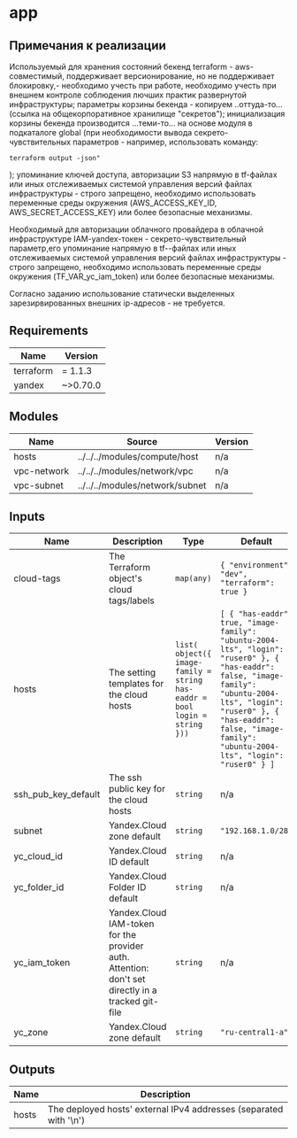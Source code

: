 # app

## Примечания к реализации

Используемый для хранения состояний бекенд terraform - aws-совместимый,
поддерживает версионирование, но не поддерживает блокировку,- необходимо учесть при работе,
необходимо учесть при внешнем контроле соблюдения лючших практик развернутой инфраструктуры;
параметры корзины бекенда - копируем ..оттуда-то... (ссылка на общекорпоративное хранилище "секретов");
инициализация корзины бекенда производится ...теми-то... на основе модуля в подкаталоге global
(при необходимости вывода секрето-чувствительных параметров - например, использовать команду:
```
terraform output -json"
```
);
упоминание ключей доступа, авторизации S3 напрямую в tf-файлах или иных отслеживаемых системой управления
версий файлах инфраструктуры - строго запрещено,
необходимо использовать переменные среды окружения (AWS_ACCESS_KEY_ID, AWS_SECRET_ACCESS_KEY) 
или более безопасные механизмы.

Необходимый для авторизации облачного провайдера в облачной инфраструктуре IAM-yandex-токен -
секрето-чувствительный параметр,его упоминание напрямую в tf--файлах или иных отслеживаемых системой управления
версий файлах инфраструктуры - строго запрещено,
необходимо использовать переменные среды окружения (TF_VAR_yc_iam_token)
или более безопасные механизмы.

Согласно заданию использование статически выделенных зарезирвированных внешних ip-адресов - не требуется.



<!-- BEGINNING OF PRE-COMMIT-TERRAFORM DOCS HOOK -->
## Requirements

| Name | Version |
|------|---------|
| terraform | = 1.1.3 |
| yandex | ~>0.70.0 |

## Modules

| Name | Source | Version |
|------|--------|---------|
| hosts | ../../../modules/compute/host | n/a |
| vpc-network | ../../../modules/network/vpc | n/a |
| vpc-subnet | ../../../modules/network/subnet | n/a |

## Inputs

| Name | Description | Type | Default | Required |
|------|-------------|------|---------|:--------:|
| cloud-tags | The Terraform object's cloud tags/labels | `map(any)` | ```{ "environment": "dev", "terraform": true }``` | no |
| hosts | The setting templates for the cloud hosts | ```list( object({ image-family = string has-eaddr = bool login = string }))``` | ```[ { "has-eaddr": true, "image-family": "ubuntu-2004-lts", "login": "ruser0" }, { "has-eaddr": false, "image-family": "ubuntu-2004-lts", "login": "ruser0" }, { "has-eaddr": false, "image-family": "ubuntu-2004-lts", "login": "ruser0" } ]``` | no |
| ssh\_pub\_key\_default | The ssh public key for the cloud hosts | `string` | n/a | yes |
| subnet | Yandex.Cloud zone default | `string` | `"192.168.1.0/28"` | no |
| yc\_cloud\_id | Yandex.Cloud ID default | `string` | n/a | yes |
| yc\_folder\_id | Yandex.Cloud Folder ID default | `string` | n/a | yes |
| yc\_iam\_token | Yandex.Cloud IAM-token for the provider auth. Attention: don't set directly in a tracked git-file | `string` | n/a | yes |
| yc\_zone | Yandex.Cloud zone default | `string` | `"ru-central1-a"` | no |

## Outputs

| Name | Description |
|------|-------------|
| hosts | The deployed hosts' external IPv4 addresses (separated with '\n') |
<!-- END OF PRE-COMMIT-TERRAFORM DOCS HOOK -->
